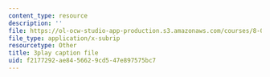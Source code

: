```yaml
---
content_type: resource
description: ''
file: https://ol-ocw-studio-app-production.s3.amazonaws.com/courses/8-01sc-classical-mechanics-fall-2016/f2177292ae8456629cd547e897575bc7_hxa6jAYA980.vtt
file_type: application/x-subrip
resourcetype: Other
title: 3play caption file
uid: f2177292-ae84-5662-9cd5-47e897575bc7
---
```

